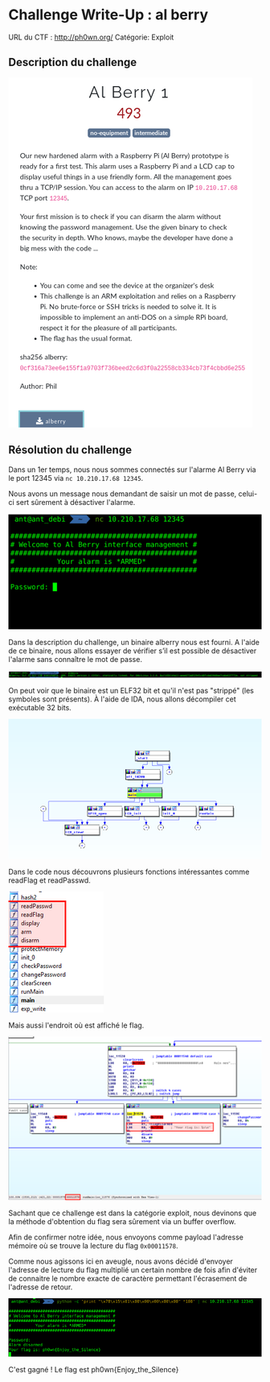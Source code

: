 # Challenge Write-Up : al berry

URL du CTF : http://ph0wn.org/
Catégorie: Exploit

## Description du challenge

![Image](Screen/003.png)

## Résolution du challenge

Dans un 1er temps, nous nous sommes connectés sur l'alarme Al Berry via le port 12345 via ```nc 10.210.17.68 12345```.


Nous avons un message nous demandant de saisir un mot de passe, celui-ci sert sûrement à désactiver l'alarme.

![Image](Screen/004.png)

Dans la description du challenge, un binaire alberry nous est fourni.
A l'aide de ce binaire, nous allons essayer de vérifier s’il est possible de désactiver l'alarme sans connaître le mot de passe.

![Image](Screen/014.png)

On peut voir que le binaire est un ELF32 bit et qu'il n'est pas "strippé" (les symboles sont présents). 
À l'aide de IDA, nous allons décompiler cet exécutable 32 bits.

![Image](Screen/015.png)

Dans le code nous découvrons plusieurs fonctions intéressantes comme readFlag et readPasswd.

![Image](Screen/019.png)

Mais aussi l'endroit où est affiché le flag.

![Image](Screen/017.png)

Sachant que ce challenge est dans la catégorie exploit, nous devinons que la méthode d'obtention du flag sera sûrement via un buffer overflow.

Afin de confirmer notre idée, nous envoyons comme payload l'adresse mémoire où se trouve la lecture du flag ```0x00011578```.

Comme nous agissons ici en aveugle, nous avons décidé d'envoyer l'adresse de lecture du flag multiplié un certain nombre de fois afin d'éviter de connaitre le nombre exacte de caractère permettant l'écrasement de l'adresse de retour.

![Image](Screen/011.png)

C'est gagné ! Le flag est ph0wn{Enjoy_the_Silence}
